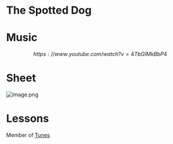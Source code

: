 # The Spotted Dog   
# Music   

$$
https://www.youtube.com/watch?v=4TbGIMkBbP4
$$
# Sheet   
![image.png](files/image_q.png)    
# Lessons   
   
Member of [Tunes](tunes.md)    
